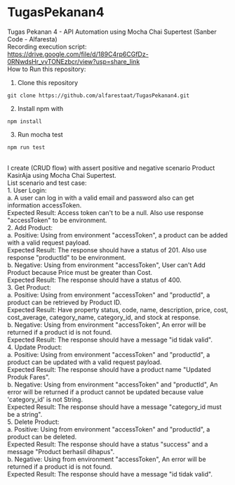 # TugasPekanan4
Tugas Pekanan 4 - API Automation using Mocha Chai Supertest (Sanber Code - Alfaresta)
<br>
Recording execution script: https://drive.google.com/file/d/189C4rp6CGfDz-0RNwdsHr_vvTONEzbcr/view?usp=share_link
<br>
How to Run this repository:
1. Clone this repository
```
git clone https://github.com/alfarestaat/TugasPekanan4.git
```
2. Install npm with
```
npm install
```
3. Run mocha test
```
npm run test
```
<br>
I create (CRUD flow) with assert positive and negative scenario Product KasirAja using Mocha Chai Supertest.
<br>List scenario and test case:
<br>1. User Login: 
    <br>a. A user can log in with a valid email and password also can get information accessToken.
    <br>Expected Result: Access token can't to be a null. Also use response "accessToken" to be environment.
<br>2. Add Product: 
    <br>a. Positive: Using from environment "accessToken", a product can be added with a valid request payload. 
    <br>Expected Result: The response should have a status of 201. Also use response "productId" to be environment.
    <br>b. Negative: Using from environment "accessToken", User can't Add Product because Price must be greater than Cost. 
    <br>Expected Result: The response should have a status of 400.
<br>3. Get Product: 
    <br>a. Positive: Using from environment "accessToken" and "productId", a product can be retrieved by Product ID. 
    <br>Expected Result: Have property status, code, name, description, price, cost, cost_average, category_name, category_id, and stock at response.
    <br>b. Negative: Using from environment "accessToken", An error will be returned if a product id is not found. 
    <br>Expected Result: The response should have a message "id tidak valid".
<br>4. Update Product: 
    <br>a. Positive: Using from environment "accessToken" and "productId", a product can be updated with a valid request payload. 
    <br>Expected Result: The response should have a product name "Updated Produk Fares".
    <br>b. Negative: Using from environment "accessToken" and "productId", An error will be returned if a product cannot be updated because value 'category_id' is not String. 
    <br>Expected Result: The response should have a message "category_id must be a string".
<br>5. Delete Product: 
    <br>a. Positive: Using from environment "accessToken" and "productId", a product can be deleted. 
    <br>Expected Result: The response should have a status "success" and a message "Product berhasil dihapus".
    <br>b. Negative: Using from environment "accessToken", An error will be returned if a product id is not found. 
    <br>Expected Result: The response should have a message "id tidak valid".